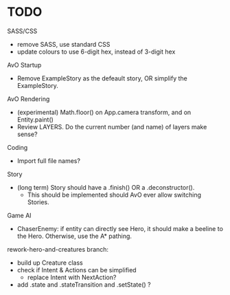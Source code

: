 # TODO

SASS/CSS
- remove SASS, use standard CSS
- update colours to use 6-digit hex, instead of 3-digit hex

AvO Startup
- Remove ExampleStory as the defeault story, OR simplify the ExampleStory.

AvO Rendering
- (experimental) Math.floor() on App.camera transform, and on Entity.paint()
- Review LAYERS. Do the current number (and name) of layers make sense?

Coding
- Import full file names?

Story
- (long term) Story should have a .finish() OR a .deconstructor().
  - This should be implemented should AvO ever allow switching Stories.

Game AI
- ChaserEnemy: if entity can directly see Hero, it should make a beeline to the Hero. Otherwise, use the A* pathing.

rework-hero-and-creatures branch:
- build up Creature class
- check if Intent & Actions can be simplified
  - replace Intent with NextAction?
- add .state and .stateTransition and .setState() ?
